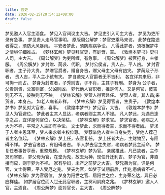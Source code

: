 ```yaml
---
title: 官吏
date: 2020-02-15T20:54:12+08:00
draft: false
---
```


梦见邀人入官主酒食。
梦见入官词议主大吉。
梦见吏引入司主大吉。
梦见为吏所录有急事。
梦见贵人走马官事明。
原版周公解梦：梦官吏乘马来访。
此梦在路途者得之，须防大风暴雨。
平安者梦此，须防疾病争讼。
凡得此梦者，须根据梦中之情境仔细推占。
《梦林玄解》梦见拜官吏，有庭贺，吉。
《敦煌本梦书》吏引人司，主大吉。
《周公解梦》为吏所缠，有急事。
《周公解梦》被官打身，主孝服。
《周公解梦》梦封赠、荫袭、代职。
梦封公侯者，贵人吉，平人凶。
梦封官职者，主子孙大贵。
梦赠官爵者，赠自身吉，赠父母主父母有凶灾。
梦荫及子孙者， 贵人吉，平人主小孩有灾。
梦自袭先人官爵者无不吉利。
各宜详其来历，非可拘一而占。
梦身为封君者，子秀则吉，子不肖，主其子有刑。
梦身为 公子者，父贵则贵，父富则富，父凶则凶。
梦代他人官职者，推是何人，又是何官，彼吉则无不吉，彼殃则无不殃。
《梦林玄解》梦贺人得官赴任。
梦贺人者，其人昌;来贺者，本身吉。
如老人病者非祥。
《梦林玄解》梦见得官者，生贵子。
《敦煌本梦书》梦见对大官者，喜事。
《敦煌本梦书》梦见官，大吉。
《敦煌本梦书》梦见人为官避位。
梦此者主其人显达，老病者则主其人不禄。
凡人梦此，为遇贵逢亨之占，宜详是何官位，以决荣枯。
《梦林玄解》梦求官。
梦求官者，老病之人大为不祥，平常之人主即有争论。
文士梦此，求而得者吉，求而不得者凶。
梦求于人者主恩泽至，梦人来求者主权位尊。
梦荐举他人者主自身失势，梦他人荐己者主名位起。
《梦林玄解》梦上任，去官复任。
梦上任者大吉，主财物至，有阻碍不祥。
梦去官者凶，有阻碍者吉。
平人梦去官主失财，老病者梦此主延命。
梦复任者事皆亨泰，重整规模。
《梦林玄解》梦为官。
亲属推此，凡已故者，主作冥司宰职。
梦父母为官，在堂为鬼，故去为神，现任升迁利吉。
梦子为官，非直接而应，则于梦为不祥。
家有孕妇，未产之前梦之大吉。
梦兄弟为官，详是何官，文士得荣，平人受厄之兆。
梦夫为官，如梦于试期前后，佳兆;患病者不祥。
《梦林玄解》梦为官居位。
梦身为阳世之官、居阳世之位，主身荣名达，异日必应祥佳。
如梦居官位而人世无此官职者，主冥司阴府之兆。
《梦林玄解》邀人人官，主酒食。
《周公解梦》面对官长，主大吉。
《周公解梦》